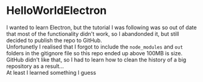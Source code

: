 # HelloWorldElectron

I wanted to learn Electron, but the tutorial I was following was so out of date that most of the functionality didn't work, so I abandonded it, but still decided to publish the repo to GitHub.
<br>
Unfortunetly I realised that I forgot to include the <code>node_modules</code> and <code>out</code> folders in the gitignore file so this repo ended up above 100MB is size. GitHub didn't like that, so I had to learn how to clean the history of a big repository as a result... 
<br>
At least I learned something I guess    
